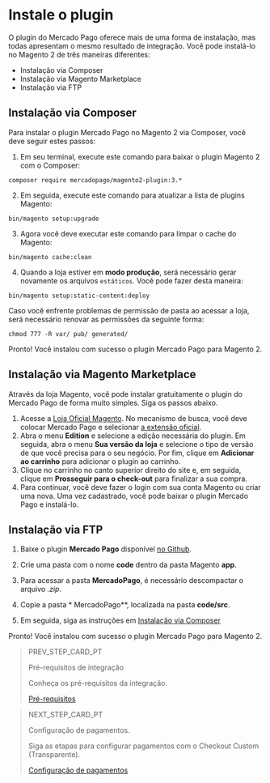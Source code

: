 # Instale o plugin

O plugin do Mercado Pago oferece mais de uma forma de instalação, mas todas apresentam o mesmo resultado de integração. Você pode instalá-lo no Magento 2 de três maneiras diferentes:

* Instalação via Composer
* Instalação via Magento Marketplace
* Instalação via FTP

## Instalação via Composer

Para instalar o plugin Mercado Pago no Magento 2 via Composer, você deve seguir estes passos:

1. Em seu terminal, execute este comando para baixar o plugin Magento 2 com o Composer:

```
composer require mercadopago/magento2-plugin:3.*
```

2. Em seguida, execute este comando para atualizar a lista de plugins Magento:

```
bin/magento setup:upgrade
```

3. Agora você deve executar este comando para limpar o cache do Magento:

```
bin/magento cache:clean
```

4. Quando a loja estiver em **modo produção**, será necessário gerar novamente os arquivos `estáticos`. Você pode fazer desta maneira:

```
bin/magento setup:static-content:deploy
```

Caso você enfrente problemas de permissão de pasta ao acessar a loja, será necessário renovar as permissões da seguinte forma:

```
chmod 777 -R var/ pub/ generated/
```

Pronto! Você instalou com sucesso o plugin Mercado Pago para Magento 2.

## Instalação via Magento Marketplace

Através da loja Magento, você pode instalar gratuitamente o plugin do Mercado Pago de forma muito simples. Siga os passos abaixo.

1. Acesse a [Loja Oficial Magento](https://marketplace.magento.com/). No mecanismo de busca, você deve colocar Mercado Pago e selecionar [a extensão oficial](https://marketplace.magento.com/mercadopago-core.html).
2. Abra o menu **Edition** e selecione a edição necessária do plugin. Em seguida, abra o menu **Sua versão da loja** e selecione o tipo de versão de que você precisa para o seu negócio. Por fim, clique em **Adicionar ao carrinho** para adicionar o plugin ao carrinho.
3. Clique no carrinho no canto superior direito do site e, em seguida, clique em **Prosseguir para o check-out** para finalizar a sua compra.
4. Para continuar, você deve fazer o login com sua conta Magento ou criar uma nova. Uma vez cadastrado, você pode baixar o plugin Mercado Pago e instalá-lo.


## Instalação via FTP

1. Baixe o plugin **Mercado Pago** disponível [no Github](https://github.com/mercadopago/cart-magento2).

2. Crie uma pasta com o nome **code** dentro da pasta Magento **app**.

3. Para acessar a pasta **MercadoPago**, é necessário descompactar o arquivo *.zip*.

4. Copie a pasta * MercadoPago**, localizada na pasta **code/src**.

5. Em seguida, siga as instruções em [Instalação via Composer](#bookmark_instalação_via_composer)

Pronto! Você instalou com sucesso o plugin Mercado Pago para Magento 2.


> PREV_STEP_CARD_PT
>
> Pré-requisitos de integração
>
> Conheça os pré-requisitos da integração.
>
>[Pré-requisitos](https://www.mercadopago[FAKER][URL][DOMAIN]/developers/pt/guides/plugins/magento-two/previous-requirements)

> NEXT_STEP_CARD_PT
>
> Configuração de pagamentos.
>
> Siga as etapas para configurar pagamentos com o Checkout Custom (Transparente).
>
> [Configuração de pagamentos](https://www.mercadopago[FAKER][URL][DOMAIN]/developers/pt/guias/plugins/magento-two/payment-configuration)
